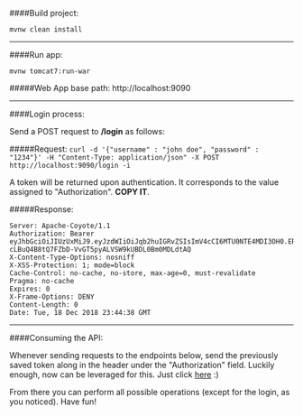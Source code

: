 ####Build project: 

`mvnw clean install`

---

####Run app: 

`mvnw tomcat7:run-war`

#####Web App base path: 
http://localhost:9090

---

####Login process:

Send a POST request to **/login** as follows:

#####Request:
`curl -d '{"username" : "john doe", "password" : "1234"}' -H "Content-Type: application/json" -X POST http://localhost:9090/login -i`
                
A token will be returned upon authentication. It corresponds to the value assigned to "Authorization". **COPY IT**.

#####Response:

```
Server: Apache-Coyote/1.1
Authorization: Bearer eyJhbGciOiJIUzUxMiJ9.eyJzdWIiOiJqb2huIGRvZSIsImV4cCI6MTU0NTE4MDI3OH0.ERepXs061Uwkc3r76O9fwDJtBvfbwAr5anjU0PZX-cLBuQ4B8tQ7FZbD-VvGT5pyALVSW9kUBDL0Bm0MDLdtAQ
X-Content-Type-Options: nosniff
X-XSS-Protection: 1; mode=block
Cache-Control: no-cache, no-store, max-age=0, must-revalidate
Pragma: no-cache
Expires: 0
X-Frame-Options: DENY
Content-Length: 0
Date: Tue, 18 Dec 2018 23:44:38 GMT
```

---

####Consuming the API:

Whenever sending requests to the endpoints below, send the previously saved token along in the header
under the "Authorization" field. Luckily enough, now can be leveraged for this. Just click [here](http://localhost:9090/accounts) :)

From there you can perform all possible operations (except for the login, as you noticed). Have fun!